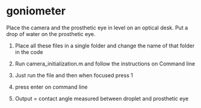 # goniometer

Place the camera and the prosthetic eye in level on an optical desk. Put a drop of water on the prosthetic eye. 

1) Place all these files in a single folder and change the name of that folder in the code

2) Run camera_initialization.m and follow the instructions on Command line

3) Just run the file and then when focused press 1 

4) press enter on command line 

5) Output = contact angle measured between droplet and prosthetic eye
